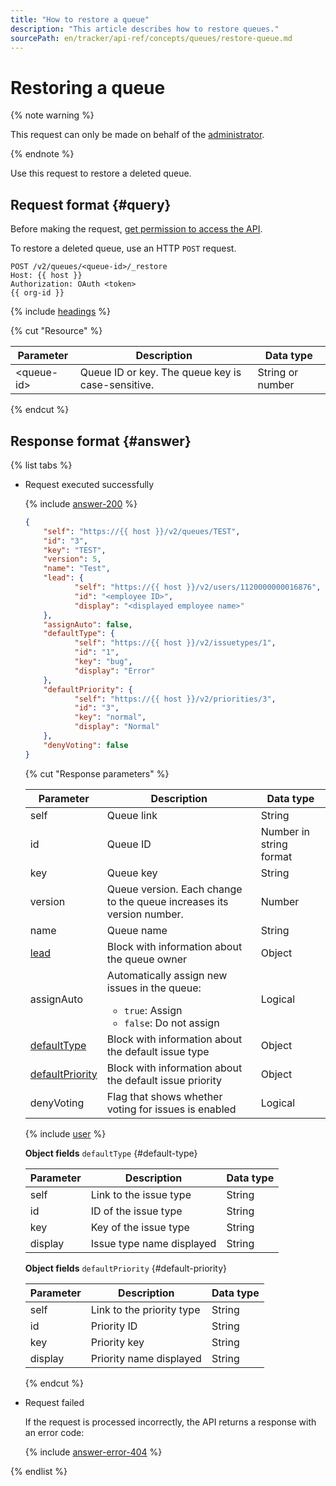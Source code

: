 ```yaml
---
title: "How to restore a queue"
description: "This article describes how to restore queues."
sourcePath: en/tracker/api-ref/concepts/queues/restore-queue.md
---
```


# Restoring a queue

{% note warning %}

This request can only be made on behalf of the [administrator](../../role-model.md).

{% endnote %}

Use this request to restore a deleted queue.

## Request format {#query}

Before making the request, [get permission to access the API](../access.md).

To restore a deleted queue, use an HTTP `POST` request.

```
POST /v2/queues/<queue-id>/_restore
Host: {{ host }}
Authorization: OAuth <token>
{{ org-id }}
```

{% include [headings](../../../_includes/tracker/api/headings.md) %}

{% cut "Resource" %}

| Parameter | Description | Data type |
| ----- | ----- | ----- |
| \<queue-id\> | Queue ID or key. The queue key is case-sensitive. | String or number |

{% endcut %}

## Response format {#answer}

{% list tabs %}

- Request executed successfully

   {% include [answer-200](../../../_includes/tracker/api/answer-200.md) %}

   ```json
   {
       "self": "https://{{ host }}/v2/queues/TEST",
       "id": "3",
       "key": "TEST",
       "version": 5,
       "name": "Test",
       "lead": {
              "self": "https://{{ host }}/v2/users/1120000000016876",
              "id": "<employee ID>",
              "display": "<displayed employee name>"
       },
       "assignAuto": false,
       "defaultType": {
              "self": "https://{{ host }}/v2/issuetypes/1",
              "id": "1",
              "key": "bug",
              "display": "Error"
       },
       "defaultPriority": {
              "self": "https://{{ host }}/v2/priorities/3",
              "id": "3",
              "key": "normal",
              "display": "Normal"
       },
       "denyVoting": false
   }
   ```

   {% cut "Response parameters" %}

   | Parameter | Description | Data type |
   ----- | ----- | -----
   | self | Queue link | String |
   | id | Queue ID | Number in string format |
   | key | Queue key | String |
   | version | Queue version. Each change to the queue increases its version number. | Number |
   | name | Queue name | String |
   | [lead](#lead) | Block with information about the queue owner | Object |
   | assignAuto | Automatically assign new issues in the queue:<ul><li>`true`: Assign</li><li>`false`: Do not assign</li></ul> | Logical |
   | [defaultType](#default-type) | Block with information about the default issue type | Object |
   | [defaultPriority](#default-priority) | Block with information about the default issue priority | Object |
   | denyVoting | Flag that shows whether voting for issues is enabled | Logical |

   {% include [user](../../../_includes/tracker/api/user.md) %}

    **Object fields** `defaultType` {#default-type}

   | Parameter | Description | Data type |
   -------- | -------- | ----------
   | self | Link to the issue type | String |
   | id | ID of the issue type | String |
   | key | Key of the issue type | String |
   | display | Issue type name displayed | String |

    **Object fields** `defaultPriority` {#default-priority}

   | Parameter | Description | Data type |
   -------- | -------- | ----------
   | self | Link to the priority type | String |
   | id | Priority ID | String |
   | key | Priority key | String |
   | display | Priority name displayed | String |

   {% endcut %}

- Request failed

   If the request is processed incorrectly, the API returns a response with an error code:

   {% include [answer-error-404](../../../_includes/tracker/api/answer-error-404.md) %}

{% endlist %}
